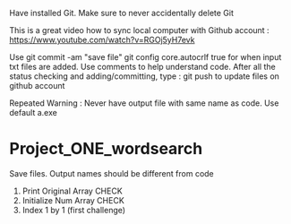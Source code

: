 Have installed Git. Make sure to never accidentally delete Git

This is a great video how to sync local computer with Github account : 
https://www.youtube.com/watch?v=RGOj5yH7evk 

Use git commit -am "save file"
git config core.autocrlf true
for when input txt files are added. 
Use comments to help understand code. 
After all the status checking and adding/committing, type : git push
to update files on github account

Repeated Warning : Never have output file with same name as code. Use default a.exe

# Project_ONE_wordsearch
Save files. Output names should be different from code 

1. Print Original Array CHECK
2. Initialize Num Array CHECK
3. Index 1 by 1 (first challenge)
